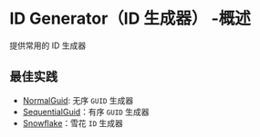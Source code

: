 # ID Generator（ID 生成器） -概述

提供常用的 ID 生成器

## 最佳实践

* [NormalGuid](/framework/building-blocks/id-generator/normal-guid): 无序 `GUID` 生成器
* [SequentialGuid](/framework/building-blocks/id-generator/sequential-guid)：有序 `GUID` 生成器
* [Snowflake](/framework/building-blocks/id-generator/snowflake)：雪花 `ID` 生成器